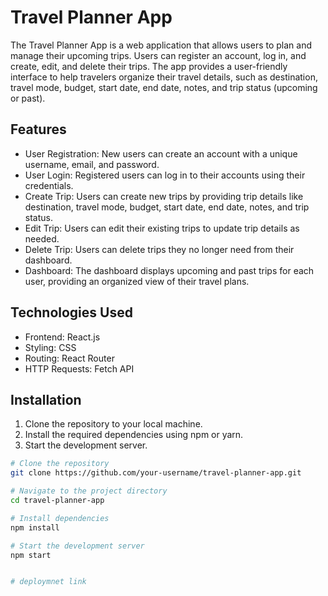 # Travel Planner App

The Travel Planner App is a web application that allows users to plan and manage their upcoming trips. Users can register an account, log in, and create, edit, and delete their trips. The app provides a user-friendly interface to help travelers organize their travel details, such as destination, travel mode, budget, start date, end date, notes, and trip status (upcoming or past).

## Features

- User Registration: New users can create an account with a unique username, email, and password.
- User Login: Registered users can log in to their accounts using their credentials.
- Create Trip: Users can create new trips by providing trip details like destination, travel mode, budget, start date, end date, notes, and trip status.
- Edit Trip: Users can edit their existing trips to update trip details as needed.
- Delete Trip: Users can delete trips they no longer need from their dashboard.
- Dashboard: The dashboard displays upcoming and past trips for each user, providing an organized view of their travel plans.

## Technologies Used

- Frontend: React.js
- Styling: CSS
- Routing: React Router
- HTTP Requests: Fetch API

## Installation

1. Clone the repository to your local machine.
2. Install the required dependencies using npm or yarn.
3. Start the development server.

```bash
# Clone the repository
git clone https://github.com/your-username/travel-planner-app.git

# Navigate to the project directory
cd travel-planner-app

# Install dependencies
npm install

# Start the development server
npm start


# deploymnet link
